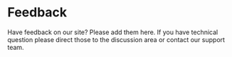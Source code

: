 Feedback
========

Have feedback on our site? Please add them here. If you have technical question please direct those to the discussion area or contact our support team.
